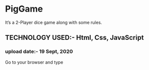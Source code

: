 # PigGame
 It’s a 2-Player dice game along with some rules. <br>
## TECHNOLOGY USED:- Html, Css, JavaScript
### upload date:- 19 Sept, 2020
Go to your browser and type<br>

